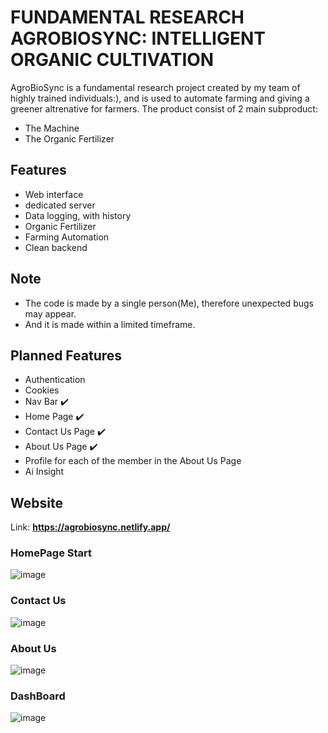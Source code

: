 # FUNDAMENTAL RESEARCH <br> AGROBIOSYNC: INTELLIGENT ORGANIC CULTIVATION
AgroBioSync is a fundamental research project created by my team of highly trained individuals:), and is used to automate farming and giving a greener altrenative for farmers.
The product consist of 2 main subproduct:
- The Machine
- The Organic Fertilizer

## Features
- Web interface
- dedicated server
- Data logging, with history
- Organic Fertilizer
- Farming Automation
- Clean backend

## Note
- The code is made by a single person(Me), therefore unexpected bugs may appear.
- And it is made within a limited timeframe.

## Planned Features
- Authentication
- Cookies
- Nav Bar ✔️
- Home Page ✔️
- Contact Us Page ✔️
- About Us Page ✔️
- Profile for each of the member in the About Us Page
- Ai Insight

## Website
Link: **https://agrobiosync.netlify.app/**
### HomePage Start 
![image](https://github.com/user-attachments/assets/d75fe863-19b4-4f79-a3a0-e0f1e84d1864)
### Contact Us
![image](https://github.com/user-attachments/assets/4f63b2a8-612a-4482-b630-713fad739915)
### About Us
![image](https://github.com/user-attachments/assets/b499d2b1-f19b-49c3-aafa-26290bee3c6c)
### DashBoard
![image](https://github.com/user-attachments/assets/91840514-6dd0-4deb-bfc0-0381b3a2f146)





